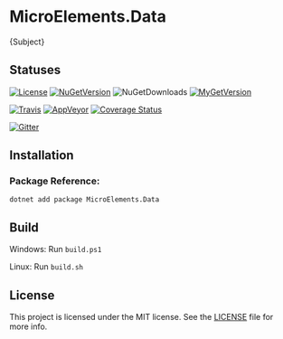 # MicroElements.Data
{Subject}

## Statuses
[![License](https://img.shields.io/github/license/micro-elements/MicroElements.Data.svg)](https://raw.githubusercontent.com/micro-elements/MicroElements.Data/master/LICENSE)
[![NuGetVersion](https://img.shields.io/nuget/v/MicroElements.Data.svg)](https://www.nuget.org/packages/MicroElements.Data)
![NuGetDownloads](https://img.shields.io/nuget/dt/MicroElements.Data.svg)
[![MyGetVersion](https://img.shields.io/myget/micro-elements/v/MicroElements.Data.svg)](https://www.myget.org/feed/micro-elements/package/nuget/MicroElements.Data)

[![Travis](https://img.shields.io/travis/micro-elements/MicroElements.Data/master.svg?logo=travis)](https://travis-ci.org/micro-elements/MicroElements.Data)
[![AppVeyor](https://img.shields.io/appveyor/ci/micro-elements/microelements-data.svg?logo=appveyor)](https://ci.appveyor.com/project/micro-elements/microelements-data)
[![Coverage Status](https://img.shields.io/coveralls/micro-elements/MicroElements.Data.svg)](https://coveralls.io/r/micro-elements/MicroElements.Data)

[![Gitter](https://img.shields.io/gitter/room/micro-elements/MicroElements.Data.svg)](https://gitter.im/micro-elements/MicroElements.Data)

## Installation

### Package Reference:

```
dotnet add package MicroElements.Data
```

## Build
Windows: Run `build.ps1`

Linux: Run `build.sh`

## License
This project is licensed under the MIT license. See the [LICENSE] file for more info.


[LICENSE]: https://raw.githubusercontent.com/micro-elements/MicroElements.Data/master/LICENSE